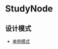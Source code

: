 # StudyNode


## 设计模式

* [单例模式](https://github.com/jianjiandandande/StudyNode/blob/master/designPatterns/单例模式.md)
